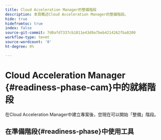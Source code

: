 ```yaml
---
title: Cloud Acceleration Manager的整備階段
description: 本頁概述Cloud Acceleration Manager的整備階段。
hide: true
hidefromtoc: true
index: false
source-git-commit: 7d0afd7337cb1011e43d9a7beb4214262fba8200
workflow-type: tm+mt
source-wordcount: '0'
ht-degree: 0%

---
```



# Cloud Acceleration Manager {#readiness-phase-cam}中的就緒階段

在Cloud Acceleration Manager中建立專案後，您現在可以開始「整備」階段。

## 在準備階段{#readiness-phase}中使用工具

